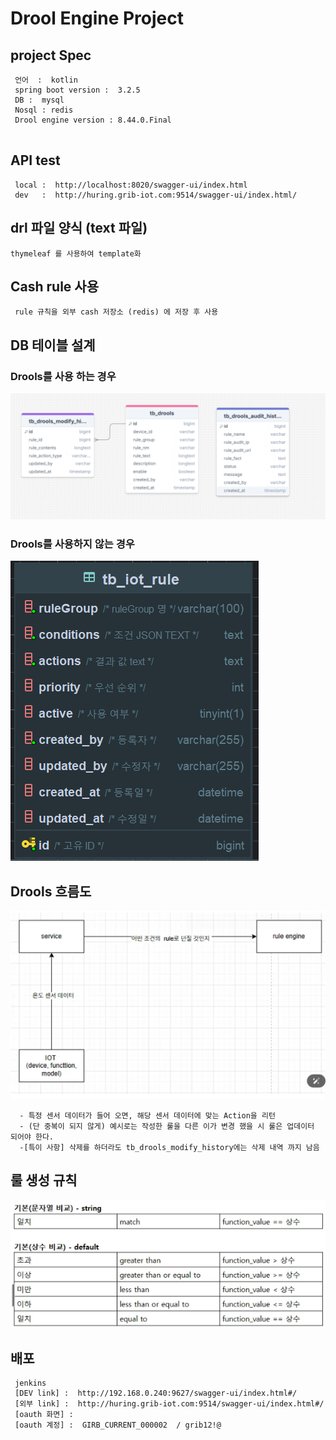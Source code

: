 # Drool Engine Project 

## project Spec 
````
 언어  :  kotlin 
 spring boot version :  3.2.5
 DB :  mysql 
 Nosql : redis
 Drool engine version : 8.44.0.Final
   
````

## API test
```
 local :  http://localhost:8020/swagger-ui/index.html
 dev   :  http://huring.grib-iot.com:9514/swagger-ui/index.html/
```

## drl 파일 양식 (text 파일)
```
thymeleaf 를 사용하여 template화 
```

## Cash rule 사용 
```
 rule 규칙을 외부 cash 저장소 (redis) 에 저장 후 사용 
```

## DB 테이블 설계 
### Drools를 사용 하는 경우 
![My Logo](readmeImg/DroolsTable.png)

### Drools를 사용하지 않는 경우 
![My Logo](readmeImg/cashRule.png)


## Drools 흐름도 
![My Logo](readmeImg/flow.png)
```
  - 특정 센서 데이터가 들어 오면, 해당 센서 데이터에 맞는 Action을 리턴 
  - (단 중복이 되지 않게) 예시로는 작성한 룰을 다른 이가 변경 했을 시 룰은 업데이터 되어야 한다. 
  -[특이 사항] 삭제를 하더라도 tb_drools_modify_history에는 삭제 내역 까지 남음 
```

## 룰 생성 규칙 
![My Logo](readmeImg/rules.png)


## 배포 
```
 jenkins 
 [DEV link] :  http://192.168.0.240:9627/swagger-ui/index.html#/
 [외부 link] :  http://huring.grib-iot.com:9514/swagger-ui/index.html#/   
 [oauth 화면] :  
 [oauth 계정] :  GIRB_CURRENT_000002  / grib12!@ 
 
```
